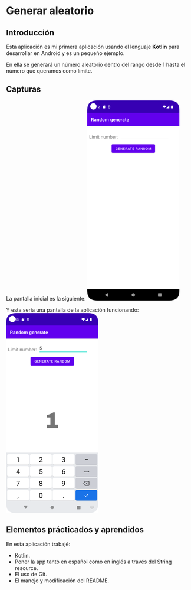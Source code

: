 # Generar aleatorio

## Introducción

Esta aplicación es mi primera aplicación usando el lenguaje **Kotlin** para desarrollar en Android y es un pequeño ejemplo.

En ella se generará un número aleatorio dentro del rango desde 1 hasta el número que queramos como límite.

## Capturas

La pantalla inicial es la siguiente:
![Pantalla inicial](/images/captura_inicial_reducida.png)

Y esta sería una pantalla de la aplicación funcionando:
![Pantalla funcionado](/images/captura_funcionado_reducida.png)

## Elementos prácticados y aprendidos

En esta aplicación trabajé:
- Kotlin.
- Poner la app tanto en español como en inglés a través del String resource.
- El uso de Git.
- El manejo y modificación del README.